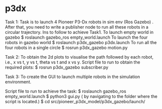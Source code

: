 # p3dx

Task 1: Task is to launch 4 Pioneer P3-Dx robots in sim env (Ros Gazebo) . After that, you need to write a publisher node to run all these robots in a circular trajectory.
Ins to follow to achieve Task1.
To launch empty world in gazebo
$ roslaunch gazebo_ros empty_world.launch
To launch the four robots in gazebo world
$ roslaunch p3dx_gazebo p3dx.launch
To run all the four robots in a single circle
$ rosrun p3dx_gazebo motion.py

Task 2: To obtain the 2d plots to visualise the path followed by each robot, i.e., x vs t, y vs t, theta vs t and x vs y. 
            Script file to run to obtain the required plots:
            $ rosrun p3dx_gazebo subscriber.py

Task 3: To create the GUI to launch multiple robots in the simulation environment.
 
 Script file to run to achieve the task:
            $ roslaunch gazebo_ros empty_world.launch
            $ python3 gui.py ( by navigating to the folder where the script is located.)
            $ cd src/pioneer_p3dx_model/p3dx_gazebo/launch/














